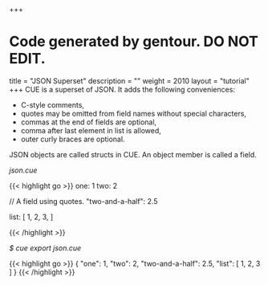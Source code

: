 +++
# Code generated by gentour. DO NOT EDIT.
title = "JSON Superset"
description = ""
weight = 2010
layout = "tutorial"
+++
CUE is a superset of JSON.
It adds the following conveniences:

- C-style comments,
- quotes may be omitted from field names without special characters,
- commas at the end of fields are optional,
- comma after last element in list is allowed,
- outer curly braces are optional.

<!--
{{< alert color="info">}}
CUE borrows a trick from Go to make commas optional:
the formal grammar still requires commas,
but the scanner inserts commas according to a small set
of simple rules.
{{< /alert >}}
-->

JSON objects are called structs in CUE.
An object member is called a field.


<a id="td-block-padding" class="td-offset-anchor"></a>
<section class="row td-box td-box--white td-box--gradient td-box--height-auto">
<div class="col-lg-6 mr-0">
<i>json.cue</i>
<p>
{{< highlight go >}}
one: 1
two: 2

// A field using quotes.
"two-and-a-half": 2.5

list: [
	1,
	2,
	3,
]

{{< /highlight >}}
<br>
</div>

<div class="col-lg-6 ml-0"><i>$ cue export json.cue</i>
<p>
{{< highlight go >}}
{
    "one": 1,
    "two": 2,
    "two-and-a-half": 2.5,
    "list": [
        1,
        2,
        3
    ]
}
{{< /highlight >}}
</div>
</section>
